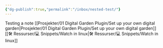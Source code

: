 ```yaml
---
{"dg-publish":true,"permalink":"/inbox/nested-test/"}
---
```

Testing a note
[[Prosjekter/01 Digital Garden Plugin/Set up your own digital garden|Prosjekter/01 Digital Garden Plugin/Set up your own digital garden]]
[[🛠 Ressurser/💻 Snippets/Watch in linux|🛠 Ressurser/💻 Snippets/Watch in linux]]
